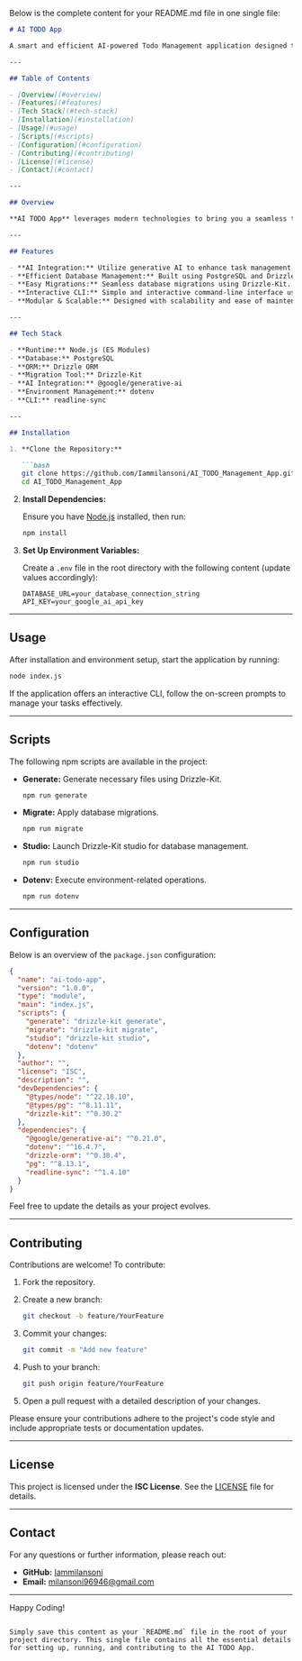 Below is the complete content for your README.md file in one single file:

```markdown
# AI TODO App

A smart and efficient AI-powered Todo Management application designed to help you organize, track, and complete your tasks with ease.

---

## Table of Contents

- [Overview](#overview)
- [Features](#features)
- [Tech Stack](#tech-stack)
- [Installation](#installation)
- [Usage](#usage)
- [Scripts](#scripts)
- [Configuration](#configuration)
- [Contributing](#contributing)
- [License](#license)
- [Contact](#contact)

---

## Overview

**AI TODO App** leverages modern technologies to bring you a seamless task management experience. Built with Node.js using ES modules, the project integrates AI capabilities to provide intelligent suggestions and automate routine tasks. With robust database management through PostgreSQL and Drizzle ORM, the app ensures efficient storage and retrieval of your data.

---

## Features

- **AI Integration:** Utilize generative AI to enhance task management.
- **Efficient Database Management:** Built using PostgreSQL and Drizzle ORM.
- **Easy Migrations:** Seamless database migrations using Drizzle-Kit.
- **Interactive CLI:** Simple and interactive command-line interface using readline-sync.
- **Modular & Scalable:** Designed with scalability and ease of maintenance in mind.

---

## Tech Stack

- **Runtime:** Node.js (ES Modules)
- **Database:** PostgreSQL
- **ORM:** Drizzle ORM
- **Migration Tool:** Drizzle-Kit
- **AI Integration:** @google/generative-ai
- **Environment Management:** dotenv
- **CLI:** readline-sync

---

## Installation

1. **Clone the Repository:**

   ```bash
   git clone https://github.com/Iammilansoni/AI_TODO_Management_App.git
   cd AI_TODO_Management_App
   ```

2. **Install Dependencies:**

   Ensure you have [Node.js](https://nodejs.org/) installed, then run:

   ```bash
   npm install
   ```

3. **Set Up Environment Variables:**

   Create a `.env` file in the root directory with the following content (update values accordingly):

   ```env
   DATABASE_URL=your_database_connection_string
   API_KEY=your_google_ai_api_key
   ```

---

## Usage

After installation and environment setup, start the application by running:

```bash
node index.js
```

If the application offers an interactive CLI, follow the on-screen prompts to manage your tasks effectively.

---

## Scripts

The following npm scripts are available in the project:

- **Generate:** Generate necessary files using Drizzle-Kit.
  
  ```bash
  npm run generate
  ```

- **Migrate:** Apply database migrations.
  
  ```bash
  npm run migrate
  ```

- **Studio:** Launch Drizzle-Kit studio for database management.
  
  ```bash
  npm run studio
  ```

- **Dotenv:** Execute environment-related operations.
  
  ```bash
  npm run dotenv
  ```

---

## Configuration

Below is an overview of the `package.json` configuration:

```json
{
  "name": "ai-todo-app",
  "version": "1.0.0",
  "type": "module",
  "main": "index.js",
  "scripts": {
    "generate": "drizzle-kit generate",
    "migrate": "drizzle-kit migrate",
    "studio": "drizzle-kit studio",
    "dotenv": "dotenv"
  },
  "author": "",
  "license": "ISC",
  "description": "",
  "devDependencies": {
    "@types/node": "^22.10.10",
    "@types/pg": "^8.11.11",
    "drizzle-kit": "^0.30.2"
  },
  "dependencies": {
    "@google/generative-ai": "^0.21.0",
    "dotenv": "^16.4.7",
    "drizzle-orm": "^0.38.4",
    "pg": "^8.13.1",
    "readline-sync": "^1.4.10"
  }
}
```

Feel free to update the details as your project evolves.

---

## Contributing

Contributions are welcome! To contribute:

1. Fork the repository.
2. Create a new branch:

   ```bash
   git checkout -b feature/YourFeature
   ```

3. Commit your changes:

   ```bash
   git commit -m "Add new feature"
   ```

4. Push to your branch:

   ```bash
   git push origin feature/YourFeature
   ```

5. Open a pull request with a detailed description of your changes.

Please ensure your contributions adhere to the project's code style and include appropriate tests or documentation updates.

---

## License

This project is licensed under the **ISC License**. See the [LICENSE](LICENSE) file for details.

---

## Contact

For any questions or further information, please reach out:

- **GitHub:** [Iammilansoni](https://github.com/Iammilansoni)
- **Email:** [milansoni96946@gmail.com](mailto:milansoni96946@gmail.com)

---

Happy Coding!
```

Simply save this content as your `README.md` file in the root of your project directory. This single file contains all the essential details for setting up, running, and contributing to the AI TODO App.
